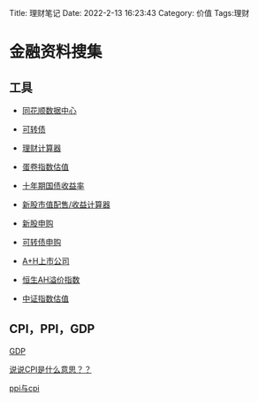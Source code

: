 Title: 理财笔记
Date: 2022-2-13 16:23:43
Category: 价值
Tags:理财

# 金融资料搜集

## 工具

- [同花顺数据中心](http://data.10jqka.com.cn/)

- [可转债](http://data.10jqka.com.cn/ipo/bond/)

- [理财计算器](http://data.eastmoney.com/money/calc/CalcFundKF.html)

- [蛋卷指数估值](https://danjuanapp.com/djmodule/value-center)

- [十年期国债收益率](https://cn.investing.com/rates-bonds/china-10-year-bond-yield)

- [新股市值配售/收益计算器](https://www.jisilu.cn/data/new_stock/winning/)

- [新股申购](http://data.eastmoney.com/xg/xg/default.html)

- [可转债申购](http://data.eastmoney.com/kzz/default.html)

- [A+H上市公司](http://finance.sina.com.cn/stock/hkstock/anh.shtml)

- [恒生AH溢价指数](http://stockpage.10jqka.com.cn/HSAHP/)

- [中证指数估值](http://www.csindex.com.cn/zh-CN/downloads/index-information)

## CPI，PPI，GDP

[GDP](https://baike.baidu.com/item/%E5%9B%BD%E5%86%85%E7%94%9F%E4%BA%A7%E6%80%BB%E5%80%BC/31864?fromtitle=gdp&fromid=41201&fr=aladdin)

[说说CPI是什么意思？？](https://jingyan.baidu.com/article/73c3ce28e24f9de50243d95a.html)

[ppi与cpi](./ppi与cpi.md)
